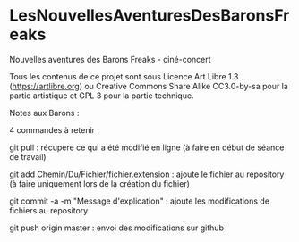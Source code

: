 # LesNouvellesAventuresDesBaronsFreaks
Nouvelles aventures des Barons Freaks - ciné-concert

Tous les contenus de ce projet sont sous Licence Art Libre 1.3 (https://artlibre.org) ou Creative Commons Share Alike CC3.0-by-sa pour la partie artistique et GPL 3 pour la partie technique.


Notes aux Barons :

4 commandes à retenir :

git pull : récupère ce qui a été modifié en ligne (à faire en début de séance de travail)

git add Chemin/Du/Fichier/fichier.extension : ajoute le fichier au repository (à faire uniquement lors de la création du fichier)

git commit -a -m "Message d'explication" : ajoute les modifications de fichiers au repository

git push origin master : envoi des modifications sur github
